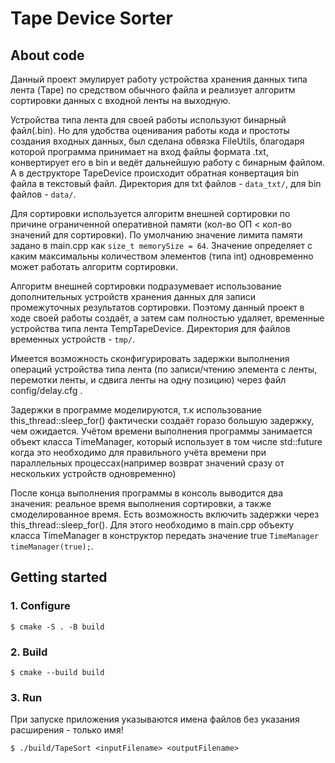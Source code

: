 # Tape Device Sorter

## About code

Данный проект эмулирует работу устройства хранения данных типа лента (Tape) по средством обычного файла и реализует алгоритм сортировки данных с входной ленты на выходную.

Устройства типа лента для своей работы используют бинарный файл(.bin). Но для удобства оценивания работы кода и простоты создания входных данных, был сделана обвязка FileUtils, благодаря которой программа принимает на вход файлы формата .txt, конвертирует его в bin и ведёт дальнейшую работу с бинарным файлом. А в деструкторе TapeDevice происходит обратная конвертация bin файла в текстовый файл. Директория для txt файлов - ```data_txt/```, для bin файлов - ```data/```.

Для сортировки используется алгоритм внешней сортировки по причине ограниченной оперативной памяти (кол-во ОП < кол-во значений для сортировки). По умолчанию значение лимита памяти задано в main.cpp как ```size_t memorySize = 64```. Значение определяет с каким максимальны количеством элементов (типа int) одновременно может работать алгоритм сортировки.

Алгоритм внешней сортировки подразумевает использование дополнительных устройств хранения данных для записи промежуточных результатов сортировки. Поэтому данный проект в ходе своей работы создаёт, а затем сам полностью удаляет, временные устройства типа лента TempTapeDevice. Директория для файлов временных устройств - ```tmp/```. 

Имеется возможность сконфигурировать задержки выполнения операций устройства типа лента (по записи/чтению элемента с ленты, перемотки ленты, и сдвига ленты на одну позицию) через файл config/delay.cfg .

Задержки в программе моделируются, т.к использование this_thread::sleep_for() фактически создаёт горазо большую задержку, чем ожидается. Учётом времени выполнения программы занимается объект класса TimeManager, который использует в том числе std::future когда это необходимо для правильного учёта времени при параллельных процессах(например возврат значений сразу от нескольких устройств одновременно)

После конца выполнения программы в консоль выводится два значения: реальное время выполнения сортировки, а также смоделированное время. Есть возможность включить задержки через this_thread::sleep_for(). Для этого необходимо в main.cpp объекту класса TimeManager в конструктор передать значение true ```TimeManager timeManager(true);```.

## Getting started
### 1. Configure
```
$ cmake -S . -B build
```

### 2. Build 
```
$ cmake --build build
```

### 3. Run
При запуске приложения указываются имена файлов без указания расширения - только имя!
```
$ ./build/TapeSort <inputFilename> <outputFilename>
```

